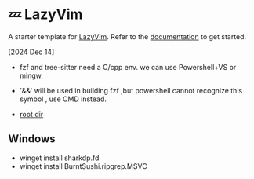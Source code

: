 # 💤 LazyVim

A starter template for [LazyVim](https://github.com/LazyVim/LazyVim).
Refer to the [documentation](https://lazyvim.github.io/installation) to get started.


[2024 Dec 14]
- fzf and tree-sitter need a C/cpp env. we can use Powershell+VS or mingw.
- '&&' will be used in building fzf ,but powershell cannot recognize this symbol , use CMD instead.

- [root dir](https://www.hivefive.community/p/debugging-lazyvim-s-root-directory-behavior)


## Windows

- winget install sharkdp.fd
- winget install BurntSushi.ripgrep.MSVC


